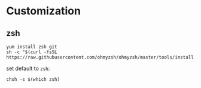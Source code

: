 # Customization

## zsh
```
yum install zsh git
sh -c "$(curl -fsSL https://raw.githubusercontent.com/ohmyzsh/ohmyzsh/master/tools/install.sh)"
```
set default to `zsh`:
```
chsh -s $(which zsh)
```
